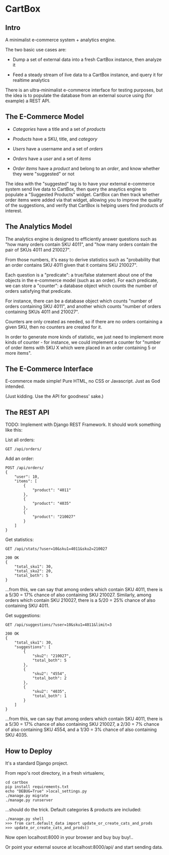 
# CartBox

## Intro

A minimalist e-commerce system + analytics engine.

The two basic use cases are:

* Dump a set of external data into a fresh CartBox instance, then analyze it

* Feed a steady stream of live data to a CartBox instance, and query it for realtime analytics

There is an ultra-minimalist e-commerce interface for testing purposes,
but the idea is to populate the database from an external source using
(for example) a REST API.


## The E-Commerce Model

* *Categories* have a title and a set of *products*

* *Products* have a SKU, title, and *category*

* *Users* have a username and a set of *orders*

* *Orders* have a *user* and a set of *items*

* *Order items* have a *product* and belong to an *order*,
and know whether they were "suggested" or not

The idea with the "suggested" tag is to have your external e-commerce
system send live data to CartBox, then query the anaytics engine to
populate a "Suggested Products" widget.
CartBox can then track whether order items were added via that widget,
allowing you to improve the quality of the suggestions, and verify
that CartBox is helping users find products of interest.


## The Analytics Model

The analytics engine is designed to efficiently answer questions such
as "how many orders contain SKU 4011", and "how many orders contain
the pair of SKUs 4011 and 210027".

From those numbers, it's easy to derive statistics such as
"probability that an order contains SKU 4011 given that it
contains SKU 210027".

Each question is a "predicate": a true/false statement about
one of the objects in the e-commerce model (such as an order).
For each predicate, we can store a "counter": a database object
which counts the number of orders satisfying that predicate.

For instance, there can be a database object which counts "number of orders
containing SKU 4011", and another which counts "number of orders containing
SKUs 4011 and 210027".

Counters are only created as needed, so if there are no orders
containing a given SKU, then no counters are created for it.

In order to generate more kinds of statistic, we just need to implement
more kinds of counter - for instance, we could implement a counter
for "number of order items with SKU X which were placed in an order
containing 5 or more items".


## The E-Commerce Interface

E-commerce made simple! Pure HTML, no CSS or Javascript. Just as God intended.

(Just kidding. Use the API for goodness' sake.)


## The REST API

TODO: Implement with Django REST Framework.
It should work something like this:

List all orders:

    GET /api/orders/

Add an order:

    POST /api/orders/
    {
        "user": 10,
        "items": [
            {
                "product": "4011"
            },
            {
                "product": "4035"
            },
            {
                "product": "210027"
            }
        ]
    }

Get statistics:

    GET /api/stats/?user=10&sku1=4011&sku2=210027

    200 OK
    {
        "total_sku1": 30,
        "total_sku2": 20,
        "total_both": 5
    }

...from this, we can say that among orders which contain SKU 4011,
there is a 5/30 = 17% chance of also containing SKU 210027.
Similarly, among orders which contain SKU 210027, there is a
5/20 = 25% chance of also containing SKU 4011.

Get suggestions:

    GET /api/suggestions/?user=10&sku1=4011&limit=3

    200 OK
    {
        "total_sku1": 30,
        "suggestions": [
            {
                "sku2": "210027",
                "total_both": 5
            },
            {
                "sku2": "4554",
                "total_both": 2
            },
            {
                "sku2": "4035",
                "total_both": 1
            }
        ]
    }

...from this, we can say that among orders which contain SKU 4011,
there is a 5/30 = 17% chance of also containing SKU 210027, a
2/30 = 7% chance of also containing SKU 4554, and a 1/30 = 3% chance
of also containing SKU 4035.


## How to Deploy

It's a standard Django project.

From repo's root directory, in a fresh virtualenv,

    cd cartbox
    pip install requirements.txt
    echo "DEBUG=True" >local_settings.py
    ./manage.py migrate
    ./manage.py runserver

...should do the trick. Default categories & products are included:

    ./manage.py shell
    >>> from cart.default_data import update_or_create_cats_and_prods
    >>> update_or_create_cats_and_prods()

Now open localhost:8000 in your browser and buy buy buy!..

Or point your external source at localhost:8000/api/ and start sending data.
